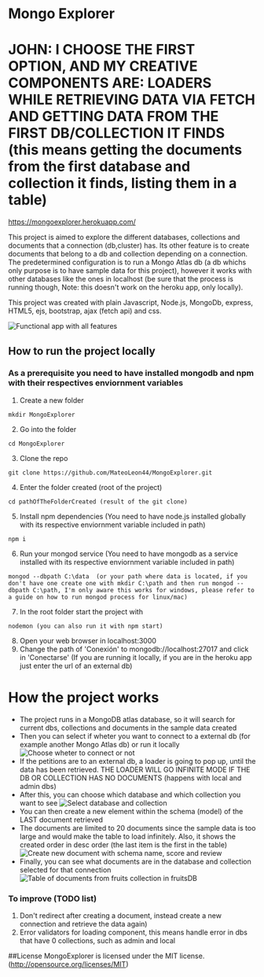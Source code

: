 # Mongo Explorer
# JOHN: I CHOOSE THE FIRST OPTION, AND MY CREATIVE COMPONENTS ARE: LOADERS WHILE RETRIEVING DATA VIA FETCH AND GETTING DATA FROM THE FIRST DB/COLLECTION IT FINDS (this means getting the documents from the first database and collection it finds, listing them in a table)

https://mongoexplorer.herokuapp.com/

This project is aimed to explore the different databases, collections and documents that a connection (db,cluster) has. Its other feature is to create documents that belong to a db and collection depending on a connection. The predetermined configuration is to run a Mongo Atlas db (a db whichs only purpose is to have sample data for this project), however it works with other databases like the ones in localhost (be sure that the process is running though, Note: this doesn't work on the heroku app, only locally).

This project was created with plain Javascript, Node.js, MongoDb, express, HTML5, ejs, bootstrap, ajax (fetch api) and css.

![Functional app with all features](https://i.imgur.com/MHAdz0z.png "Full app")

## How to run the project locally
### As a prerequisite you need to have installed mongodb and npm with their respectives enviornment variables

1. Create a new folder
``` 
mkdir MongoExplorer
```
2. Go into the folder
```
cd MongoExplorer
```
3. Clone the repo
```
git clone https://github.com/MateoLeon44/MongoExplorer.git
```
4. Enter the folder created (root of the project)
```
cd pathOfTheFolderCreated (result of the git clone)
```
5. Install npm dependencies (You need to have node.js installed globally with its respective enviornment variable included in path)
```
npm i
```
6. Run your mongod service (You need to have mongodb as a service installed with its respective enviornment variable included in path)
```
mongod --dbpath C:\data  (or your path where data is located, if you don't have one create one with mkdir C:\path and then run mongod --dbpath C:\path, I'm only aware this works for windows, please refer to a guide on how to run mongod process for linux/mac)
```
7. In the root folder start the project with
```
nodemon (you can also run it with npm start)
```
8. Open your web browser in localhost:3000
9. Change the path of 'Conexión' to mongodb://localhost:27017 and click in 'Conectarse' (If you are running it locally, if you are in the heroku app just enter the url of an external db)
# How the project works

* The project runs in a MongoDB atlas database, so it will search for current dbs, collections and documents in the sample data created
* Then you can select if wheter you want to connect to a external db (for example another Mongo Atlas db) or run it  locally
![Choose wheter to connect or not](https://i.imgur.com/YEBRX3o.png "Connection")
* If the petitions are to an external db, a loader is going to pop up, until the data has been retrieved. THE LOADER WILL GO INFINITE MODE IF THE DB OR COLLECTION HAS NO DOCUMENTS (happens with local and admin dbs)
* After this, you can choose which database and which collection you want to see
![Select database and collection](https://i.imgur.com/Al5TDWL.png "Select db/col")
* You can then create a new element within the schema (model) of the LAST document retrieved
* The documents are limited to 20 documents since the sample data is too large and would make the table to load infinitely. Also, it shows the created order in desc order (the last item is the first in the table)
![Create new document with schema name, score and review](https://i.imgur.com/UBeLdna.png  "New fruit document")
* Finally, you can see what documents are in the database and collection selected for that connection
![Table of documents from fruits collection in fruitsDB](https://i.imgur.com/uObajnK.png "Fruit documents")

### To improve (TODO list)

1. Don't redirect after creating a document, instead create a new connection and retrieve the data again)
2. Error validators for loading component, this means handle error in dbs that have 0 collections, such as admin and local


##License
MongoExplorer is licensed under the MIT license. (http://opensource.org/licenses/MIT)
